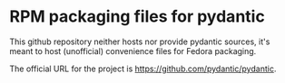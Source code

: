 # RPM packaging files for pydantic

This github repository neither hosts nor provide pydantic sources, it's meant to host (unofficial) convenience files for Fedora packaging.

The official URL for the project is https://github.com/pydantic/pydantic.
